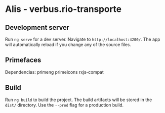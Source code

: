 # Alis - verbus.rio-transporte


## Development server

Run `ng serve` for a dev server. Navigate to `http://localhost:4200/`. The app will automatically reload if you change any of the source files.

## Primefaces 

Dependencias:
primeng
primeicons
rxjs-compat

## Build

Run `ng build` to build the project. The build artifacts will be stored in the `dist/` directory. Use the `--prod` flag for a production build.
